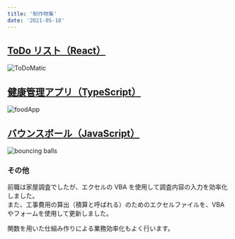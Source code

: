 ```yaml
---
title: '制作物集'
date: '2021-05-18'
---
```


## [ToDo リスト（React）](/ToDo/index.html)

![ToDoMatic](/ToDo/ToDo.png)

## [健康管理アプリ（TypeScript）](/foodApp/index.html)

![foodApp](/foodApp/foodApp.png)
<br>

## [バウンスボール（JavaScript）](/bounceBall/bounceBall.html)

![bouncing balls](/bounceBall/bounceBall.png)
<br>

### その他

前職は家屋調査でしたが、エクセルの VBA を使用して調査内容の入力を効率化しました。  
また、工事費用の算出（積算と呼ばれる）のためのエクセルファイルを、VBAやフォームを使用して更新しました。

関数を用いた仕組み作りによる業務効率化もよく行います。